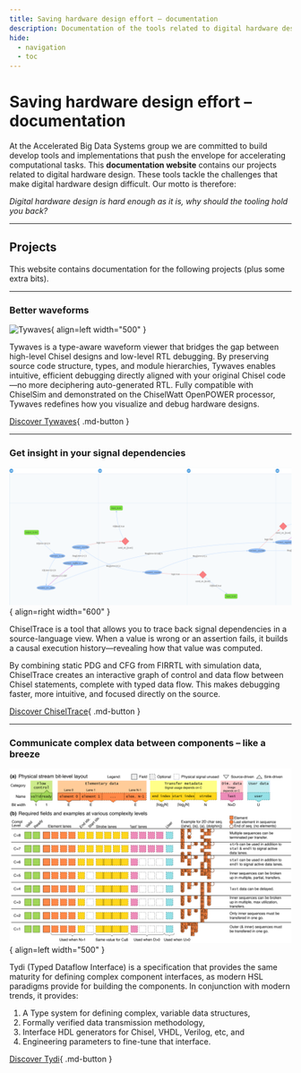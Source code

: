 ```yaml
---
title: Saving hardware design effort – documentation
description: Documentation of the tools related to digital hardware design by the Accelerated BigData group. Digital hardware design is hard enough as it is, why should the tooling hold you back?
hide:
  - navigation
  - toc
---
```


# Saving hardware design effort – documentation

At the Accelerated Big Data Systems group we are committed to build develop tools and implementations that push the envelope for accelerating computational tasks. This **documentation website** contains our projects related to digital hardware design. These tools tackle the challenges that make digital hardware design difficult. Our motto is therefore:

*Digital hardware design is hard enough as it is, why should the tooling hold you back?*

---

## Projects

This website contains documentation for the following projects (plus some extra bits).

---

### Better waveforms

![Tywaves](debugtools/images/tywaves-intro-screen.png){ align=left width="500" }

Tywaves is a type-aware waveform viewer that bridges the gap between high-level Chisel designs and low-level RTL debugging. By preserving source code structure, types, and module hierarchies, Tywaves enables intuitive, efficient debugging directly aligned with your original Chisel code—no more deciphering auto-generated RTL. Fully compatible with ChiselSim and demonstrated on the ChiselWatt OpenPOWER processor, Tywaves redefines how you visualize and debug hardware designs.

[Discover Tywaves](./debugtools/tywaves.md){ .md-button }
<br style="clear: both">

---
  
### Get insight in your signal dependencies

![ChiselTrace](debugtools/images/chiseltrace-graph-view.png){ align=right width="600" }

ChiselTrace is a tool that allows you to trace back signal dependencies in a source-language view. When a value is wrong or an assertion fails, it builds a causal execution history—revealing how that value was computed.

By combining static PDG and CFG from FIRRTL with simulation data, ChiselTrace creates an interactive graph of control and data flow between Chisel statements, complete with typed data flow. This makes debugging faster, more intuitive, and focused directly on the source.

[Discover ChiselTrace](./debugtools/chiseltrace.md){ .md-button }
<br style="clear: both">

---

### Communicate complex data between components – like a breeze

![Tywaves](tydi/figures/stream-complexities.svg){ align=left width="500" }

Tydi (Typed Dataflow Interface) is a specification that provides the same maturity for defining complex component interfaces, as modern HSL paradigms provide for building the components. In conjunction with modern trends, it provides:

1. A Type system for defining complex, variable data structures,
2. Formally verified data transmission methodology,
3. Interface HDL generators for Chisel, VHDL, Verilog, etc, and
4. Engineering parameters to fine-tune that interface. 

[Discover Tydi](./tydi/what-is-tydi.md){ .md-button }

